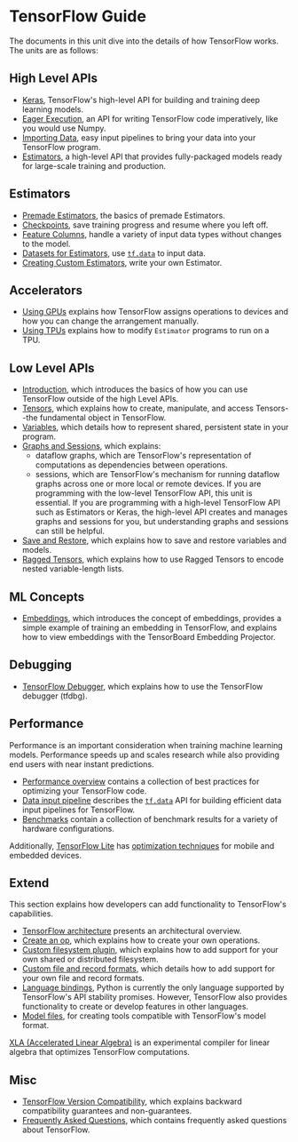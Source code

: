 # TensorFlow Guide

The documents in this unit dive into the details of how TensorFlow
works. The units are as follows:

## High Level APIs

  * [Keras](../guide/keras.ipynb), TensorFlow's high-level API for building and
    training deep learning models.
  * [Eager Execution](../guide/eager.ipynb), an API for writing TensorFlow code
    imperatively, like you would use Numpy.
  * [Importing Data](../guide/datasets.md), easy input pipelines to bring your data into
    your TensorFlow program.
  * [Estimators](../guide/estimators.md), a high-level API that provides
    fully-packaged models ready for large-scale training and production.

## Estimators

* [Premade Estimators](../guide/premade_estimators.md), the basics of premade Estimators.
* [Checkpoints](../guide/checkpoints.md), save training progress and resume where you left off.
* [Feature Columns](../guide/feature_columns.md), handle a variety of input data types without changes to the model.
* [Datasets for Estimators](../guide/datasets_for_estimators.md), use <a href="../api_docs/python/tf/data.md"><code>tf.data</code></a> to input data.
* [Creating Custom Estimators](../guide/custom_estimators.md), write your own Estimator.

## Accelerators

  * [Using GPUs](../guide/using_gpu.md) explains how TensorFlow assigns operations to
    devices and how you can change the arrangement manually.
  * [Using TPUs](../guide/using_tpu.md) explains how to modify `Estimator` programs to run on a TPU.

## Low Level APIs

  * [Introduction](../guide/low_level_intro.md), which introduces the
    basics of how you can use TensorFlow outside of the high Level APIs.
  * [Tensors](../guide/tensors.md), which explains how to create,
    manipulate, and access Tensors--the fundamental object in TensorFlow.
  * [Variables](../guide/variables.md), which details how
    to represent shared, persistent state in your program.
  * [Graphs and Sessions](../guide/graphs.md), which explains:
      * dataflow graphs, which are TensorFlow's representation of computations
        as dependencies between operations.
      * sessions, which are TensorFlow's mechanism for running dataflow graphs
        across one or more local or remote devices.
    If you are programming with the low-level TensorFlow API, this unit
    is essential. If you are programming with a high-level TensorFlow API
    such as Estimators or Keras, the high-level API creates and manages
    graphs and sessions for you, but understanding graphs and sessions
    can still be helpful.
  * [Save and Restore](../guide/saved_model.md), which
    explains how to save and restore variables and models.
  * [Ragged Tensors](../guide/ragged_tensors.ipynb), which explains how to use
    Ragged Tensors to encode nested variable-length lists.

## ML Concepts

  * [Embeddings](../guide/embedding.md), which introduces the concept
    of embeddings, provides a simple example of training an embedding in
    TensorFlow, and explains how to view embeddings with the TensorBoard
    Embedding Projector.

## Debugging

  * [TensorFlow Debugger](../guide/debugger.md), which
    explains how to use the TensorFlow debugger (tfdbg).

## Performance

Performance is an important consideration when training machine learning models.
Performance speeds up and scales research while also providing end users with
near instant predictions.

* [Performance overview](./performance/overview.md) contains a collection of best
  practices for optimizing your TensorFlow code.
* [Data input pipeline](./performance/datasets.md) describes the <a href="../api_docs/python/tf/data.md"><code>tf.data</code></a> API
  for building efficient data input pipelines for TensorFlow.
* [Benchmarks](./performance/benchmarks.md) contain a collection of benchmark
  results for a variety of hardware configurations.

Additionally, [TensorFlow Lite](../lite) has [optimization techniques](../lite/performance/best_practices)
for mobile and embedded devices.

## Extend

This section explains how developers can add functionality to TensorFlow's
capabilities.

* [TensorFlow architecture](./extend/architecture.md) presents an architectural
  overview.
* [Create an op](./extend/op.md), which explains how to create your own operations.
* [Custom filesystem plugin](./extend/filesystem.md), which explains how to add
  support for your own shared or distributed filesystem.
* [Custom file and record formats](./extend/formats.md), which details how to add
  support for your own file and record formats.
* [Language bindings](./extend/bindings.md), Python is currently the only
  language supported by TensorFlow's API stability promises. However, TensorFlow
  also provides functionality to create or develop features in other languages.
* [Model files](./extend/model_files.md), for creating tools compatible with
  TensorFlow's model format.

[XLA (Accelerated Linear Algebra)](../xla) is an experimental compiler for linear
algebra that optimizes TensorFlow computations.

## Misc

  * [TensorFlow Version Compatibility](../guide/version_compat.md),
    which explains backward compatibility guarantees and non-guarantees.
  * [Frequently Asked Questions](../guide/faq.md), which contains frequently asked
    questions about TensorFlow.
